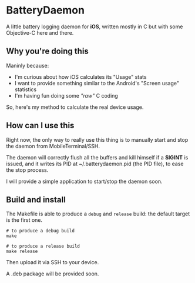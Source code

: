 # BatteryDaemon

A little battery logging daemon for **iOS**, written mostly in C but with some Objective-C here and there.

## Why you're doing this

Maninly because:
 * I'm curious about how iOS calculates its "Usage" stats
 * I want to provide something similar to the Android's "Screen usage" statistics
 * I'm having fun doing some *"raw"* C coding

So, here's my method to calculate the real device usage.

## How can I use this

Right now, the only way to really use this thing is to manually start and stop the daemon from MobileTerminal/SSH.

The daemon will correctly flush all the buffers and kill himself if a **SIGINT** is issued, and it writes its PID at ~/.batterydaemon.pid (the PID file), to ease the stop process.

I will provide a simple application to start/stop the daemon soon.

## Build and install

The Makefile is able to produce a `debug` and `release` build: the default target is the first one.

    # to produce a debug build
    make

    # to produce a release build
    make release

Then upload it via SSH to your device.

A .deb package will be provided soon.
